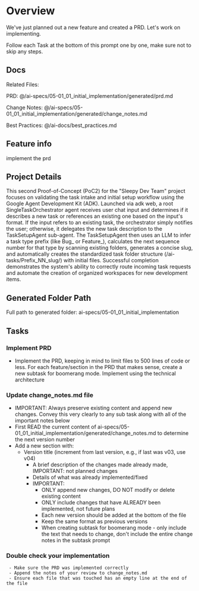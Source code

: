 # Overview

  We've just planned out a new feature and created a PRD. Let's work on implementing.

  Follow each Task at the bottom of this prompt one by one, make sure not to skip any steps. 

## Docs

Related Files: 

PRD: @/ai-specs/05-01_01_initial_implementation/generated/prd.md

Change Notes: @/ai-specs/05-01_01_initial_implementation/generated/change_notes.md

Best Practices: @/ai-docs/best_practices.md 

## Feature info

implement the prd

 
## Project Details

This second Proof-of-Concept (PoC2) for the "Sleepy Dev Team" project focuses on validating the task intake and initial setup workflow using the Google Agent Development Kit (ADK). Launched via adk web, a root SingleTaskOrchestrator agent receives user chat input and determines if it describes a new task or references an existing one based on the input's format. If the input refers to an existing task, the orchestrator simply notifies the user; otherwise, it delegates the new task description to the TaskSetupAgent sub-agent. The TaskSetupAgent then uses an LLM to infer a task type prefix (like Bug_ or Feature_), calculates the next sequence number for that type by scanning existing folders, generates a concise slug, and automatically creates the standardized task folder structure (/ai-tasks/Prefix_NN_slug/) with initial files. Successful completion demonstrates the system's ability to correctly route incoming task requests and automate the creation of organized workspaces for new development items. 

## Generated Folder Path

Full path to generated folder: ai-specs/05-01_01_initial_implementation

## Tasks

### Implement PRD
 - Implement the PRD, keeping in mind to limit files to 500 lines of code or less. For each feature/section in the PRD that makes sense, create a new subtask for boomerang mode. Implement using the technical architecture

### Update change_notes.md file
- IMPORTANT: Always preserve existing content and append new changes. Convey this very clearly to any sub task along with all of the important notes below
- First READ the current content of ai-specs/05-01_01_initial_implementation/generated/change_notes.md to determine the next version number
- Add a new section with:
  - Version title (increment from last version, e.g., if last was v03, use v04)
    - A brief description of the changes made already made, IMPORTANT: not planned changes
    - Details of what was already implemented/fixed
    - IMPORTANT:
      - ONLY append new changes, DO NOT modify or delete existing content
      - ONLY include changes that have ALREADY been implemented, not future plans
      - Each new version should be added at the bottom of the file
      - Keep the same format as previous versions
      - When creating subtask for boomerang mode - only include the text that needs to change, don't include the entire change notes in the subtask prompt

### Double check your implementation
```
 - Make sure the PRD was implemented correctly
 - Append the notes of your review to change_notes.md
 - Ensure each file that was touched has an empty line at the end of the file
```

